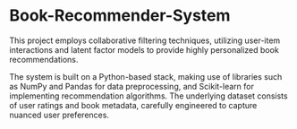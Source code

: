 # Book-Recommender-System
This project employs collaborative filtering techniques, utilizing user-item interactions and latent factor models to provide highly personalized book recommendations.

The system is built on a Python-based stack, making use of libraries such as NumPy and Pandas for data preprocessing, and Scikit-learn for implementing recommendation algorithms. The underlying dataset consists of user ratings and book metadata, carefully engineered to capture nuanced user preferences.
